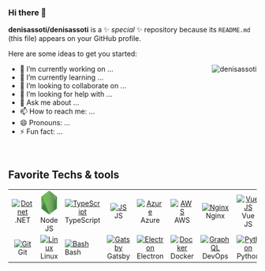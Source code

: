### Hi there 👋


**denisassoti/denisassoti** is a ✨ _special_ ✨ repository because its `README.md` (this file) appears on your GitHub profile.

Here are some ideas to get you started:

<a href="#denisassoti-title">
  <img src="https://github-readme-stats.vercel.app/api?username=denisassoti&show_icons=true&theme=react&include_all_commits=true&count_private=true" alt="denisassoti" align="right" />
</a>

- 🔭 I’m currently working on ...
- 🌱 I’m currently learning ...
- 👯 I’m looking to collaborate on ...
- 🤔 I’m looking for help with ...
- 💬 Ask me about ...
- 📫 How to reach me: ...
- 😄 Pronouns: ...
- ⚡ Fun fact: ...




<br>

<h2 align="left" id="egbakou-tech">Favorite Techs & tools</h2>
<table align="center">
  <tr>
    <td align="center" width="96">
      <a href="#egbakou-tech">
        <img src="https://upload.wikimedia.org/wikipedia/commons/a/a3/.NET_Logo.svg" width="48" height="48" alt="Dotnet" />
      </a>
      <br>.NET
    </td>
     <td align="center" width="96">
      <a href="#egbakou-tech">
        <img src="https://raw.githubusercontent.com/github/explore/80688e429a7d4ef2fca1e82350fe8e3517d3494d/topics/nodejs/nodejs.png" width="48" height="48" alt="Node JS" />
      </a>
      <br>Node JS
    </td>
    <td align="center" width="96">
      <a href="#egbakou-tech">
        <img src="https://upload.wikimedia.org/wikipedia/commons/thumb/4/4c/Typescript_logo_2020.svg/1200px-Typescript_logo_2020.svg.png" width="48" height="48" alt="TypeScript" />
      </a>
      <br>TypeScript
    </td>
    <td align="center" width="96">
      <a href="#egbakou-tech">
        <img src="https://upload.wikimedia.org/wikipedia/commons/6/6a/JavaScript-logo.png" width="48" height="48" alt="JS" />
      </a>
      <br>JS
    </td>
    <td align="center" width="96">
      <a href="#egbakou-tech">
        <img src="https://i.ibb.co/jDGr3z0/azure-removebg-preview.png" width="48" height="48" alt="Azure" />
      </a>
      <br>Azure
    </td>
    <td align="center" width="96"> 
      <a href="#egbakou-tech" >
        <img src="https://www.logo.wine/a/logo/Amazon_Web_Services/Amazon_Web_Services-Logo.wine.svg" width="48" height="48" alt="AWS" />
      </a>
      <br>AWS
    </td>
    <td align="center"  width="96">
      <a href="#egbakou-tech">
        <img src="https://symbols.getvecta.com/stencil_89/48_nginx-icon.09661a73ff.svg" width="50" height="48" alt="Nginx" />
      </a>
      <br>Nginx
    </td>
    <td align="center" width="96">
      <a href="#egbakou-tech">
        <img src="https://upload.wikimedia.org/wikipedia/commons/thumb/9/95/Vue.js_Logo_2.svg/512px-Vue.js_Logo_2.svg.png" width="48" height="48" alt="VueJS" />
      </a>
      <br>Vue JS
    </td>
    <td align="center" width="96">
      <a href="#egbakou-tech">
        <img src="https://seeklogo.com/images/A/angular-logo-B76B1CDE98-seeklogo.com.png" width="48" height="48" alt="Angular" />
      </a>
      <br>Angular
    </td>
  </tr>
  
  <tr>
   <td align="center" width="96">
      <a href="#egbakou-tech" >
        <img src="https://upload.wikimedia.org/wikipedia/commons/thumb/3/3f/Git_icon.svg/1200px-Git_icon.svg.png" width="48" height="48" alt="Git" />
      </a>
      <br>Git
    </td>
    <td align="center" width="96">
      <a href="#egbakou-tech" >
        <img src="https://camo.githubusercontent.com/d7574156c7a1844d3c2907bae0e76254cca759290c08e08a6ef2bd7543c8c0ca/68747470733a2f2f692e6962622e636f2f737331374b47302f63376238313133323437666563643833626439623565643562643366333464352d72656d6f766562672d707265766965772e706e67" width="48" height="48" alt="Linux" />
      </a>
      <br>Linux
    </td>
     <td align="egbakou" width="96">
      <a href="#egbakou-tech">
        <img src="https://bashlogo.com/img/symbol/png/full_colored_dark.png" width="48" height="48" alt="Bash" />
      </a>
      <br>Bash
    </td>
    <td align="center"  width="96">
      <a href="#egbakou-tech">
        <img src="https://static.cdnlogo.com/logos/g/42/gatsby.svg" width="48" height="48" alt="Gatsby" />
      </a>
      <br>Gatsby
    </td>
    <td align="center"  width="96">
      <a href="#egbakou-tech">
        <img src="https://upload.wikimedia.org/wikipedia/commons/thumb/9/91/Electron_Software_Framework_Logo.svg/1024px-Electron_Software_Framework_Logo.svg.png" width="48" height="48" alt="Electron" />
      </a>
      <br>Electron
    </td>
    <td align="center" width="96">
      <a href="#egbakou-tech">
        <img src="https://www.docker.com/sites/default/files/d8/2019-07/Moby-logo.png" width="48" height="48" alt="Docker" />
      </a>
      <br>Docker
    </td>
    <td align="center" width="96">
      <a href="#egbakou-tech" >
        <img src="https://upload.wikimedia.org/wikipedia/commons/0/05/Devops-toolchain.svg" width="48" height="48" alt="GraphQL" />
      </a>
      <br>DevOps
    </td>
    <td align="center" width="96">
      <a href="#egbakou-tech">
        <img src="https://upload.wikimedia.org/wikipedia/commons/thumb/c/c3/Python-logo-notext.svg/1200px-Python-logo-notext.svg.png" width="48" height="48" alt="Python" />
      </a>
      <br>Python
    </td>
    <td align="center" width="96">
      <a href="#egbakou-tech" >
        <img src="https://seeklogo.com/images/F/fastapi-logo-541BAA112F-seeklogo.com.png" width="48" height="48" alt="FastApi" />
      </a>
      <br>FastApi
    </td>
  </tr>
    
</table>
